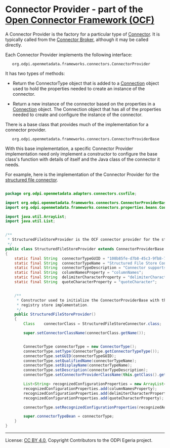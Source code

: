 <!-- SPDX-License-Identifier: CC-BY-4.0 -->
<!-- Copyright Contributors to the ODPi Egeria project. -->

# Connector Provider - part of the [Open Connector Framework (OCF)](../../README.md)

A Connector Provider is the factory for a particular type of [Connector](connector.md).  It is typically
called from the [Connector Broker](connector-broker.md), although it may be called directly.

Each Connector Provider implements the following interface:

```
   org.odpi.openmetadata.frameworks.connectors.ConnectorProvider
```

It has two types of methods:

* Return the ConnectorType object that is added to a [Connection](connection.md) object used to
hold the properties needed to create an instance of the connector.

* Return a new instance of the connector based on the properties in a [Connection](connection.md) object.
The Connection object that has all of the properties
needed to create and configure the instance of the connector.

There is a base class that provides much of the implementation for a connector provider.

```
   org.odpi.openmetadata.frameworks.connectors.ConnectorProviderBase
```

With this base implementation, a specific Connector Provider implementation need only implement a constructor to
configure the base class's function with details of itself and the Java class of the connector it needs.

For example, here is the implementation of the Connector Provider for the
[structured file connector](../../../../adapters/open-connectors/data-store-connectors/structured-file-connector/README.md).

```java

package org.odpi.openmetadata.adapters.connectors.csvfile;

import org.odpi.openmetadata.frameworks.connectors.ConnectorProviderBase;
import org.odpi.openmetadata.frameworks.connectors.properties.beans.ConnectorType;

import java.util.ArrayList;
import java.util.List;


/**
 * StructuredFileStoreProvider is the OCF connector provider for the structured file store connector.
 */
public class StructuredFileStoreProvider extends ConnectorProviderBase
{
    static final String  connectorTypeGUID = "108b85fe-d7b8-45c3-9fb8-742ac4e4fb14";
    static final String  connectorTypeName = "Structured File Store Connector";
    static final String  connectorTypeDescription = "Connector supports storing of the open metadata cohort registry in a file.";
    static final String  columnNamesProperty = "columnNames";
    static final String  delimiterCharacterProperty = "delimiterCharacter";
    static final String  quoteCharacterProperty = "quoteCharacter";


    /**
     * Constructor used to initialize the ConnectorProviderBase with the Java class name of the specific
     * registry store implementation.
     */
    public StructuredFileStoreProvider()
    {
        Class    connectorClass = StructuredFileStoreConnector.class;

        super.setConnectorClassName(connectorClass.getName());


        ConnectorType connectorType = new ConnectorType();
        connectorType.setType(ConnectorType.getConnectorTypeType());
        connectorType.setGUID(connectorTypeGUID);
        connectorType.setQualifiedName(connectorTypeName);
        connectorType.setDisplayName(connectorTypeName);
        connectorType.setDescription(connectorTypeDescription);
        connectorType.setConnectorProviderClassName(this.getClass().getName());

        List<String> recognizedConfigurationProperties = new ArrayList<>();
        recognizedConfigurationProperties.add(columnNamesProperty);
        recognizedConfigurationProperties.add(delimiterCharacterProperty);
        recognizedConfigurationProperties.add(quoteCharacterProperty);

        connectorType.setRecognizedConfigurationProperties(recognizedAdditionalProperties);

        super.connectorTypeBean = connectorType;
    }
}
```

----
License: [CC BY 4.0](https://creativecommons.org/licenses/by/4.0/),
Copyright Contributors to the ODPi Egeria project.